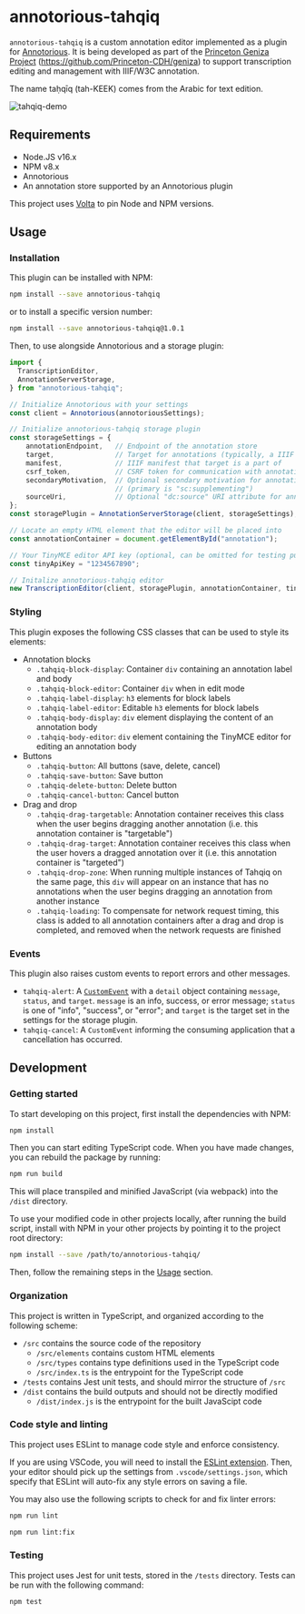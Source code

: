 # annotorious-tahqiq

`annotorious-tahqiq` is a custom annotation editor implemented as a plugin for [Annotorious](https://recogito.github.io/annotorious/). It is being developed as part of the [Princeton Geniza Project](http://geniza.princeton.edu) (https://github.com/Princeton-CDH/geniza) to support transcription editing and management with IIIF/W3C annotation.

The name taḥqīq (tah-KEEK) comes from the Arabic for text edition.

![tahqiq-demo](https://user-images.githubusercontent.com/7234006/194160646-e55abbcb-ef27-4482-b204-c19536d28091.gif)

## Requirements

- Node.JS v16.x
- NPM v8.x
- Annotorious
- An annotation store supported by an Annotorious plugin

This project uses [Volta](https://volta.sh/) to pin Node and NPM versions.

## Usage

### Installation

This plugin can be installed with NPM:

```sh
npm install --save annotorious-tahqiq
```

or to install a specific version number:

```sh
npm install --save annotorious-tahqiq@1.0.1
```

Then, to use alongside Annotorious and a storage plugin:

```js
import {
  TranscriptionEditor,
  AnnotationServerStorage,
} from "annotorious-tahqiq";

// Initialize Annotorious with your settings
const client = Annotorious(annotoriousSettings);

// Initialize annotorious-tahqiq storage plugin
const storageSettings = {
    annotationEndpoint,   // Endpoint of the annotation store
    target,               // Target for annotations (typically, a IIIF canvas)
    manifest,             // IIIF manifest that target is a part of
    csrf_token,           // CSRF token for communication with annotation store
    secondaryMotivation,  // Optional secondary motivation for annotations
                          // (primary is "sc:supplementing")
    sourceUri,            // Optional "dc:source" URI attribute for annotations
};
const storagePlugin = AnnotationServerStorage(client, storageSettings);

// Locate an empty HTML element that the editor will be placed into
const annotationContainer = document.getElementById("annotation");

// Your TinyMCE editor API key (optional, can be omitted for testing purposes)
const tinyApiKey = "1234567890";

// Initalize annotorious-tahqiq editor
new TranscriptionEditor(client, storagePlugin, annotationContainer, tinyApiKey);
```

### Styling

This plugin exposes the following CSS classes that can be used to style its elements:

- Annotation blocks
  - `.tahqiq-block-display`: Container `div` containing an annotation label and body
  - `.tahqiq-block-editor`: Container `div` when in edit mode
  - `.tahqiq-label-display`: `h3` elements for block labels
  - `.tahqiq-label-editor`: Editable `h3` elements for block labels
  - `.tahqiq-body-display`: `div` element displaying the content of an annotation body
  - `.tahqiq-body-editor`: `div` element containing the TinyMCE editor for editing an annotation body
- Buttons
  - `.tahqiq-button`: All buttons (save, delete, cancel)
  - `.tahqiq-save-button`: Save button
  - `.tahqiq-delete-button`: Delete button
  - `.tahqiq-cancel-button`: Cancel button
- Drag and drop
  - `.tahqiq-drag-targetable`: Annotation container receives this class when the user begins dragging another annotation (i.e. this annotation container is "targetable")
  - `.tahqiq-drag-target`: Annotation container receives this class when the user hovers a dragged annotation over it (i.e. this annotation container is "targeted")
  - `.tahqiq-drop-zone`: When running multiple instances of Tahqiq on the same page, this `div` will appear on an instance that has no annotations when the user begins dragging an annotation from another instance 
  - `.tahqiq-loading`: To compensate for network request timing, this class is added to all annotation containers after a drag and drop is completed, and removed when the network requests are finished


### Events

This plugin also raises custom events to report errors and other messages.

- `tahqiq-alert`: A [`CustomEvent`](https://developer.mozilla.org/en-US/docs/Web/API/CustomEvent) with a `detail` object containing `message`, `status`, and `target`. `message` is an info, success, or error message; `status` is one of "info", "success", or "error"; and `target` is the target set in the settings for the storage plugin.
- `tahqiq-cancel`: A `CustomEvent` informing the consuming application that a cancellation has occurred.


## Development

### Getting started

To start developing on this project, first install the dependencies with NPM:

```sh
npm install
```

Then you can start editing TypeScript code. When you have made changes, you can rebuild the package by running:

```sh
npm run build
```

This will place transpiled and minified JavaScript (via webpack) into the `/dist` directory.

To use your modified code in other projects locally, after running the build script, install with NPM in your other projects by pointing it to the project root directory:

```sh
npm install --save /path/to/annotorious-tahqiq/
```

Then, follow the remaining steps in the [Usage](#usage) section.

### Organization

This project is written in TypeScript, and organized according to the following scheme:

- `/src` contains the source code of the repository
    - `/src/elements` contains custom HTML elements
    - `/src/types` contains type definitions used in the TypeScript code
    - `/src/index.ts` is the entrypoint for the TypeScript code
- `/tests` contains Jest unit tests, and should mirror the structure of `/src`
- `/dist` contains the build outputs and should not be directly modified
    - `/dist/index.js` is the entrypoint for the built JavaScipt code

### Code style and linting

This project uses ESLint to manage code style and enforce consistency.

If you are using VSCode, you will need to install the [ESLint extension](https://marketplace.visualstudio.com/items?itemName=dbaeumer.vscode-eslint). Then, your editor should pick up the settings from `.vscode/settings.json`, which specify that ESLint will auto-fix any style errors on saving a file.

You may also use the following scripts to check for and fix linter errors:

```sh
npm run lint
```

```sh
npm run lint:fix
```

### Testing

This project uses Jest for unit tests, stored in the `/tests` directory. Tests can be run with the following command:

```sh
npm test
```
